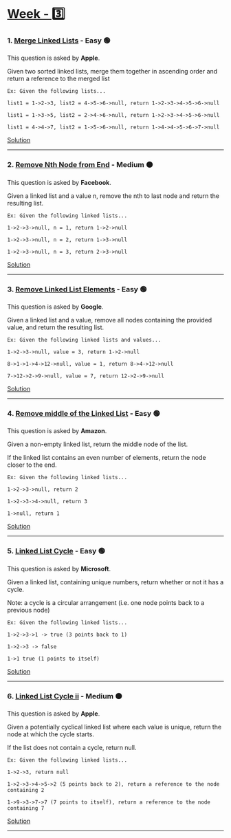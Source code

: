 # [Week - 3️⃣](https://github.com/AlbusDracoSam/DailyByte/tree/main/Week%20-%203%20Linked%20Lists)

### 1. [Merge Linked Lists](https://leetcode.com/problems/merge-two-sorted-lists/) - Easy 🟢

This question is asked by **Apple**.

Given two sorted linked lists, merge them together in ascending order and return a reference to the merged list 

    Ex: Given the following lists...
    
    list1 = 1->2->3, list2 = 4->5->6->null, return 1->2->3->4->5->6->null
    
    list1 = 1->3->5, list2 = 2->4->6->null, return 1->2->3->4->5->6->null
    
    list1 = 4->4->7, list2 = 1->5->6->null, return 1->4->4->5->6->7->null

[Solution](https://github.com/AlbusDracoSam/DailyByte/blob/main/Week%20-%203%20Linked%20Lists/1.%20Merge%20Linked%20Lists.java)

***

### 2. [Remove Nth Node from End](https://leetcode.com/problems/remove-nth-node-from-end-of-list/) - Medium 🟠

This question is asked by **Facebook**.

Given a linked list and a value n, remove the nth to last node and return the resulting list. 

    Ex: Given the following linked lists...
    
    1->2->3->null, n = 1, return 1->2->null
    
    1->2->3->null, n = 2, return 1->3->null
    
    1->2->3->null, n = 3, return 2->3->null

[Solution](https://github.com/AlbusDracoSam/DailyByte/blob/main/Week%20-%203%20Linked%20Lists/2.%20Remove%20Nth%20Node%20from%20End.java)

***

### 3. [Remove Linked List Elements](https://leetcode.com/problems/remove-linked-list-elements/) - Easy 🟢

This question is asked by **Google**.

Given a linked list and a value, remove all nodes containing the provided value, and return the resulting list. 

    Ex: Given the following linked lists and values...
    
    1->2->3->null, value = 3, return 1->2->null
    
    8->1->1->4->12->null, value = 1, return 8->4->12->null
    
    7->12->2->9->null, value = 7, return 12->2->9->null
    
[Solution](https://github.com/AlbusDracoSam/DailyByte/blob/main/Week%20-%203%20Linked%20Lists/3.%20Remove%20Linked%20List%20Elements.java)

***

### 4. [Remove middle of the Linked List](https://leetcode.com/problems/middle-of-the-linked-list/) - Easy 🟢

This question is asked by **Amazon**. 

Given a non-empty linked list, return the middle node of the list. 

If the linked list contains an even number of elements, return the node closer to the end. 

    Ex: Given the following linked lists... 
    
    1->2->3->null, return 2
    
    1->2->3->4->null, return 3
    
    1->null, return 1
    
[Solution](https://github.com/AlbusDracoSam/DailyByte/blob/main/Week%20-%203%20Linked%20Lists/4.%20Remove%20Middle%20of%20the%20Linked%20List.java)

***

### 5. [Linked List Cycle](https://leetcode.com/problems/linked-list-cycle/) - Easy 🟢

This question is asked by **Microsoft**.

Given a linked list, containing unique numbers, return whether or not it has a cycle.

Note: a cycle is a circular arrangement (i.e. one node points back to a previous node) 

    Ex: Given the following linked lists...
    
    1->2->3->1 -> true (3 points back to 1)
    
    1->2->3 -> false
    
    1->1 true (1 points to itself)
    
[Solution](https://github.com/AlbusDracoSam/DailyByte/blob/main/Week%20-%203%20Linked%20Lists/5.%20Linked%20List%20Cycle.java)

***

### 6. [Linked List Cycle ii](https://leetcode.com/problems/linked-list-cycle-ii/) - Medium 🟠

This question is asked by **Apple**.

Given a potentially cyclical linked list where each value is unique, return the node at which the cycle starts. 

If the list does not contain a cycle, return null. 

    Ex: Given the following linked lists...
    
    1->2->3, return null
    
    1->2->3->4->5->2 (5 points back to 2), return a reference to the node containing 2
    
    1->9->3->7->7 (7 points to itself), return a reference to the node containing 7
    
[Solution](https://github.com/AlbusDracoSam/DailyByte/blob/main/Week%20-%203%20Linked%20Lists/6.%20Linked%20List%20Cycle%20ii.java)

***





